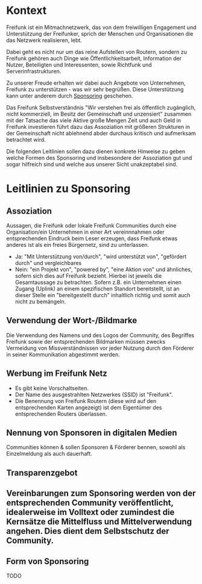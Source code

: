 # Kontext
Freifunk ist ein Mitmachnetzwerk, das von dem freiwilligen Engagement und Unterstützung der Freifunker, sprich der Menschen 
und Organisationen die das Netzwerk realisieren, lebt.

Dabei geht es nicht nur um das reine Aufstellen von Routern, sondern zu Freifunk gehören auch Dinge wie Öffentlichkeitsarbeit, 
Information der Nutzer, Beteiligten und Interessenten, sowie Richtfunk und Serverinfrastrukturen.

Zu unserer Freude erhalten wir dabei auch Angebote von Unternehmen, Freifunk zu unterstützen - was wir sehr begrüßen. Diese Unterstützung kann unter anderem durch [Sponsoring](https://de.wikipedia.org/wiki/Sponsoring) geschehen.

Das Freifunk Selbstverständnis "Wir verstehen frei als öffentlich zugänglich, nicht kommerziell, im Besitz der Gemeinschaft und unzensiert" zusammen mit der Tatsache das viele Aktive große Mengen Zeit und auch Geld in Freifunk investieren führt dazu das Assoziation mit größeren Strukturen in der Gemeinschaft nicht ablehnend abder durchaus kritisch und aufmerksam betrachtet wird.

Die folgenden Leitlinien sollen dazu dienen konkrete Hinweise zu geben welche Formen des Sponsoring und insbesondere der Assoziation gut und sogar hilfreich sind und welche aus unserer Sicht unakzeptabel sind.


# Leitlinien zu Sponsoring

## Assoziation
Aussagen, die Freifunk oder lokale Freifunk Communities durch eine Organisation/ein Unternehmen in einer Art vereinnnahmen oder entsprechenden Eindruck beim Leser erzeugen, dass Freifunk etwas anderes ist als ein freies Bürgernetz, sind zu unterlassen.
* Ja: "Mit Unterstützung von/durch", "wird unterstützt von", "gefördert durch" und vergleichbares
* Nein: "ein Projekt von", "powered by", "eine Aktion von" und ähnliches, sofern sich dies auf Freifunk bezieht.
Hierbei ist jeweils die Gesamtaussage zu betrachten. Sofern z.B. ein Unternehmen einen Zugang (Uplink) an einem spezifischen Standort bereitstellt, ist an dieser Stelle ein "bereitgestellt durch" inhaltlich richtig und somit auch nicht zu bemängeln.

## Verwendung der Wort-/Bildmarke
Die Verwendung des Namens und des Logos der Community, des Begriffes Freifunk sowie der entsprechenden Bildmarken müssen zwecks Vermeidung von Missverständnissen vor jeder Nutzung durch den Förderer in seiner Kommunikation abgestimmt werden.

## Werbung im Freifunk Netz
* Es gibt keine Vorschaltseiten.
* Der Name des ausgestrahlten Netzwerkes (SSID) ist "Freifunk".
* Die Benennung von Freifunk Routern (diese wird auf den entsprechenden Karten angezeigt) ist dem Eigentümer des entsprechenden Routers überlassen.

## Nennung von Sponsoren in digitalen Medien
Communities können & sollen Sponsoren & Förderer bennen, sowohl als Einzelmeldung als auch dauerhaft.

## Transparenzgebot
Vereinbarungen zum Sponsoring werden von der entsprechenden Community veröffentlicht, idealerweise im Volltext oder zumindest die Kernsätze die Mittelfluss und Mittelverwendung angehen. Dies dient dem Selbstschutz der Community.
---

## Form von Sponsoring
TODO
 

